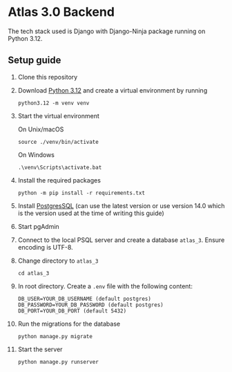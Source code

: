 # Atlas 3.0 Backend

The tech stack used is Django with Django-Ninja package running on Python 3.12.

## Setup guide

1. Clone this repository
2. Download [Python 3.12](https://www.python.org/downloads/) and create a virtual environment by running
    ```shell
    python3.12 -m venv venv
    ```
3. Start the virtual environment

    On Unix/macOS
    ```shell
   source ./venv/bin/activate
    ```
   On Windows
    ```shell
   .\venv\Scripts\activate.bat
    ```
4. Install the required packages
   ```shell
   python -m pip install -r requirements.txt
   ```
5. Install [PostgresSQL](https://www.postgresql.org/download/) (can use the latest version or use version 14.0 which is the version used at the time of writing this guide)
6. Start pgAdmin
7. Connect to the local PSQL server and create a database `atlas_3`. Ensure encoding is UTF-8.
8. Change directory to `atlas_3`
   ```shell
   cd atlas_3
   ```
9. In root directory. Create a `.env` file with the following content:
    ```
    DB_USER=YOUR_DB_USERNAME (default postgres)
   DB_PASSWORD=YOUR_DB_PASSWORD (default postgres)
   DB_PORT=YOUR_DB_PORT (default 5432)
    ```
10. Run the migrations for the database
    ```shell
    python manage.py migrate
    ```
11. Start the server
    ```shell
    python manage.py runserver
    ```
